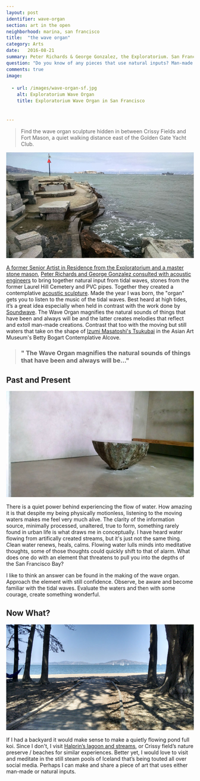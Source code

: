 ```yaml
---
layout: post
identifier: wave-organ
section: art in the open
neighborhood: marina, san francisco
title:  "the wave organ"
category: Arts
date:   2016-08-21
summary: Peter Richards & George Gonzalez, the Exploratorium. San Francisco, California. May 1986
question: "Do you know of any pieces that use natural inputs? Man-made inputs? Or pieces that simply celebrate how we use and relate to water? Let me know in the comments below."
comments: true
image:

  - url: /images/wave-organ-sf.jpg
    alt: Exploratorium Wave Organ
    title: Exploratorium Wave Organ in San Francisco


---
```


> Find the wave organ sculpture hidden in between Crissy Fields and Fort Mason, a quiet walking distance east of the Golden Gate Yacht Club.

![Wave Organ in San Francisco](/images/wave-organ-sf.jpg)

[A former Senior Artist in Residence from the Exploratorium and a master stone mason](http://www.exploratorium.edu/visit/wave-organ), [Peter Richards and George Gonzalez consulted with acoustic engineers](https://www.olats.org/studiolab/Peter_Richards.pdf) to bring together natural input from tidal waves, stones from the former Laurel Hill Cemetery and PVC pipes. Together they created a contemplative [acoustic sculpture](https://en.wikipedia.org/wiki/Wave_Organ). Made the year I was born, the "organ" gets you to listen to the music of the tidal waves. Best heard at high tides, it’s a great idea especially when held in contrast with the work done by [Soundwave](http://soundwavesf.com/7/material-notation/). The Wave Organ magnifies the natural sounds of things that have been and always will be and the latter creates melodies that reflect and extoll man-made creations. Contrast that too with the moving but still waters that take on the shape of [Izumi Masatoshi's Tsukubai](http://searchcollection.asianart.org/view/objects/asitem/id/24100) in the Asian Art Museum's Betty Bogart Contemplative Alcove.

> ### " The Wave Organ magnifies the natural sounds of things that have been and always will be..."


Past and Present
---

![Izumi Masatoshi's Tsukubai](/images/izumi-masatoshis-tsukubai.jpg)

There is a quiet power behind experiencing the flow of water. How amazing it is that despite my being physically motionless, listening to the moving waters makes me feel very much alive. The clarity of the information source, minimally processed, unaltered, true to form, something rarely found in urban life is what draws me in conceptually. I have heard water flowing from artifically created streams, but it's just not the same thing. Clean water renews, heals, calms. Flowing water lulls minds into meditative thoughts, some of those thoughts could quickly shift to that of alarm. What does one do with an element that threatens to pull you into the depths of the San Francisco Bay? 

I like to think an answer can be found in the making of the wave organ. Approach the element with still confidence. Observe, be aware and become familiar with the tidal waves. Evaluate the waters and then with some courage, create something wonderful.

Now What? 
---

![Beach near Crissy Fields Nature Preserve](/images/crissy-field-nature-preserve.jpg)

If I had a backyard it would make sense to make a quietly flowing pond full koi. Since I don't, I visit [Halprin’s lagoon and streams](http://experiments.californiahistoricalsociety.org/lawrence-halprin-and-the-letterman-digital-arts-center/), or Crissy field’s nature preserve / beaches for similar experiences. Better yet, I would love to visit and meditate in the still steam pools of Iceland that’s being touted all over social media. Perhaps I can make and share a piece of art that uses either man-made or natural inputs.